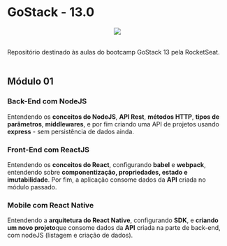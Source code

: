 # GoStack - 13.0
<p align="center">
  <img src="https://camo.githubusercontent.com/8c13dc2618dbd7f76d1d574350b98fdee1335ce5/68747470733a2f2f726f636b6574736561742d63646e2e73332d73612d656173742d312e616d617a6f6e6177732e636f6d2f626f6f7463616d702d6865616465722e706e67"/>
</p>
<br>
Repositório destinado às aulas do bootcamp GoStack 13 pela RocketSeat.
<br><br>
<h2>Módulo 01</h2>
<h3>Back-End com NodeJS</h3>
<p>Entendendo os <b>conceitos do NodeJS</b>, <b>API Rest</b>, <b>métodos HTTP</b>, <b>tipos de parâmetros</b>, <b>middlewares</b>, e por fim criando uma API de projetos usando <b>express</b> - sem persistência de dados ainda. </p>
<h3>Front-End com ReactJS</h3>
<p>Entendendo os <b>conceitos do React</b>, configurando <b>babel</b> e <b>webpack</b>, entendendo sobre <b>componentização, propriedades, estado e imutabilidade</b>. Por fim, a aplicação consome dados da <b>API</b> criada no módulo passado.</p>
<h3>Mobile com React Native</h3>
<p>Entendendo a <b>arquitetura do React Native</b>, configurando <b>SDK</b>, e <b>criando um novo projeto</b>que consome dados da <b>API</b> criada na parte de back-end, com nodeJS (listagem e criação de dados).
